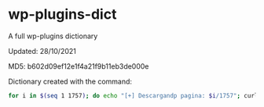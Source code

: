 # wp-plugins-dict
A full wp-plugins dictionary


Updated: 28/10/2021

MD5: b602d09ef12e1f4a21f9b11eb3de000e


Dictionary created with the command:

```sh
for i in $(seq 1 1757); do echo "[+] Descargandp pagina: $i/1757"; curl -s -X GET "https://github.com/orgs/wp-plugins/repositories?page=$i" | html2text | grep "\* \*\*\*\*" | awk '{print $3}' >> wp-plugins.txt; done
```
